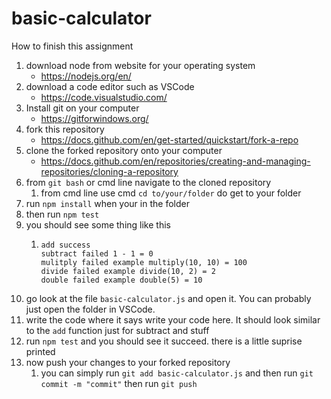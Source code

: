 # basic-calculator

How to finish this assignment

1. download node from website for your operating system
    * https://nodejs.org/en/
2. download a code editor such as VSCode 
    * https://code.visualstudio.com/
3. Install git on your computer 
    * https://gitforwindows.org/
4. fork this repository 
    * https://docs.github.com/en/get-started/quickstart/fork-a-repo
5. clone the forked repository onto your computer
    * https://docs.github.com/en/repositories/creating-and-managing-repositories/cloning-a-repository
5. from `git bash` or cmd line navigate to the cloned repository
    1. from cmd line use cmd `cd to/your/folder` do get to your folder
6. run `npm install` when your in the folder
7. then run `npm test`
8. you should see some thing like this
    1. ```
       add success
       subtract failed 1 - 1 = 0
       mulitply failed example multiply(10, 10) = 100
       divide failed example divide(10, 2) = 2
       double failed example double(5) = 10
       ```
9. go look at the file `basic-calculator.js` and open it. You can probably just open the folder in VSCode.
10. write the code where it says write your code here. It should look similar to the `add` function just for subtract and stuff
12. run `npm test` and you should see it succeed. there is a little suprise printed
13. now push your changes to your forked repository
    1. you can simply run `git add basic-calculator.js` and then run `git commit -m "commit"` then run `git push`
